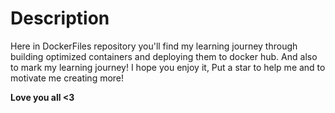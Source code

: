 <h1>Description</h1>
Here in DockerFiles repository you'll find my learning journey through building optimized containers and deploying them to docker hub. And also to mark my learning journey!
I hope you enjoy it, Put a star to help me and to motivate me creating more!

**Love you all <3**
